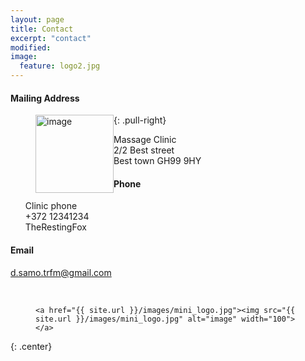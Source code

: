 ```yaml
---
layout: page
title: Contact
excerpt: "contact"
modified: 
image:
  feature: logo2.jpg
---
```


#### Mailing Address
<figure>
	<a href="{{ site.url }}/images/mini_logo.jpg"><img src="{{ site.url }}/images/mini_logo.jpg" alt="image" style="float:left" width="125" ></a>
</figure>
{: .pull-right}
<ul style="list-style-type:none">
  <li>Massage Clinic</li>
  <li>2/2 Best street</li>
  <li>Best town GH99 9HY</li>
</ul>


#### Phone
<ul style="list-style-type:none">
  <li>Clinic phone</li>
  <li>+372 12341234</li>
  <li>TheRestingFox</li>
</ul>


#### Email
[d.samo.trfm@gmail.com](d.samo.trfm@gmail.com)

<br>


<figure>

	<a href="{{ site.url }}/images/mini_logo.jpg"><img src="{{ site.url }}/images/mini_logo.jpg" alt="image" width="100"> </a>

</figure>
{: .center}
